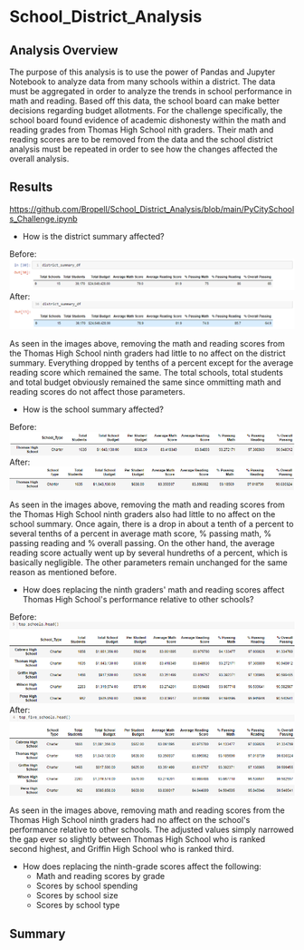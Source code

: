 # School_District_Analysis
## Analysis Overview
The purpose of this analysis is to use the power of Pandas and Jupyter Notebook to analyze data from many schools within a district. The data must be aggregated in order to analyze the trends in school performance in math and reading. Based off this data, the school board can make better decisions regarding budget allotments. For the challenge specifically, the school board found evidence of academic dishonesty within the math and reading grades from Thomas High School nith graders. Their math and reading scores are to be removed from the data and the school district analysis must be repeated in order to see how the changes affected the overall analysis. 
## Results
https://github.com/Bropell/School_District_Analysis/blob/main/PyCitySchools_Challenge.ipynb

- How is the district summary affected?

Before: ![alt text](https://github.com/Bropell/School_District_Analysis/blob/main/Resources/district_summary_before.png)
After: ![alt text](https://github.com/Bropell/School_District_Analysis/blob/main/Resources/district_summary_after.png)

As seen in the images above, removing the math and reading scores from the Thomas High School ninth graders had little to no affect on the district summary. Everything dropped by tenths of a percent except for the average reading score which remained the same. The total schools, total students and total budget obviously remained the same since ommitting math and reading scores do not affect those parameters.  

- How is the school summary affected?

Before: ![alt text](https://github.com/Bropell/School_District_Analysis/blob/main/Resources/per_school_summary_before.png)
After: ![alt text](https://github.com/Bropell/School_District_Analysis/blob/main/Resources/per_school_summary_after.png)

 As seen in the images above, removing the math and reading scores from the Thomas High School ninth graders also had little to no affect on the school summary. Once again, there is a drop in about a tenth of a percent to several tenths of a percent in average math score, % passing math, % passing reading and % overall passing. On the other hand, the average reading score actually went up by several hundreths of a percent, which is basically negligible. The other parameters remain unchanged for the same reason as mentioned before.

- How does replacing the ninth graders' math and reading scores affect Thomas High School's performance relative to other schools?

Before: ![alt text](https://github.com/Bropell/School_District_Analysis/blob/main/Resources/top_schools_before.png)
After: ![alt text](https://github.com/Bropell/School_District_Analysis/blob/main/Resources/top_schools_after.png)

As seen in the images above, removing math and reading scores from the Thomas High School ninth graders had no affect on the school's performance relative to other schools. The adjusted values simply narrowed the gap ever so slightly between Thomas High School who is ranked second highest, and Griffin High School who is ranked third. 

- How does replacing the ninth-grade scores affect the following:
    - Math and reading scores by grade
    - Scores by school spending
    - Scores by school size
    - Scores by school type
## Summary

